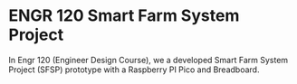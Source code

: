 # ENGR 120 Smart Farm System Project 

In Engr 120 (Engineer Design Course), we a developed Smart Farm System Project (SFSP) prototype with a Raspberry PI Pico and Breadboard.  